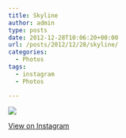 ```yaml
---
title: Skyline
author: admin
type: posts
date: 2012-12-28T10:06:20+00:00
url: /posts/2012/12/28/skyline/
categories:
  - Photos
tags:
  - instagram
  - Photos

---
```

![][1]

<p class="view-instagram">
  <a href="http://instagr.am/p/TxrceMKlg3/">View on Instagram</a>
</p>

 [1]: https://lobban.org/wordpress//HLIC/84738114a32f267518b100b87f4091ed.jpg